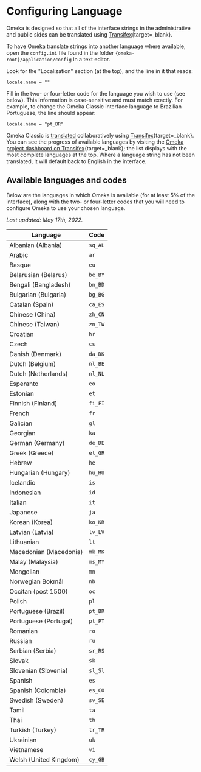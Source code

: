 # Configuring Language

Omeka is designed so that all of the interface strings in the administrative and public sides can be translated using [Transifex](https://www.transifex.com){target=_blank}. 

To have Omeka translate strings into another language where available, open the `config.ini` file found in the folder `{omeka-root}/application/config` in a text editor.

Look for the "Localization" section (at the top), and the line in it that reads: 

```
locale.name = "" 
```

Fill in the two- or four-letter code for the language you wish to use (see below). This information is case-sensitive and must match exactly. For example, to change the Omeka Classic interface language to Brazilian Portuguese, the line should appear:

```
locale.name = "pt_BR"
```

Omeka Classic is [translated](../Technical/Translate_Omeka.md) collaboratively using [Transifex](https://www.transifex.com){target=_blank}. You can see the progress of available languages by visiting the [Omeka project dashboard on Transifex](https://www.transifex.com/omeka/omeka/){target=_blank}; the list displays with the most complete languages at the top. Where a language string has not been translated, it will default back to English in the interface.

## Available languages and codes 
Below are the languages in which Omeka is available (for at least 5% of the interface), along with the two- or four-letter codes that you will need to configure Omeka to use your chosen language.

*Last updated: May 17th, 2022.*

Language | Code
---|---
Albanian (Albania) | `sq_AL` 
Arabic | `ar` 
Basque | `eu` 
Belarusian (Belarus) | `be_BY`
Bengali (Bangladesh) | `bn_BD` 
Bulgarian (Bulgaria) | `bg_BG` 
Catalan (Spain) | `ca_ES` 
Chinese (China) | `zh_CN` 
Chinese (Taiwan) | `zn_TW` 
Croatian | `hr` 
Czech | `cs` 
Danish (Denmark) | `da_DK`
Dutch (Belgium) | `nl_BE` 
Dutch (Netherlands) | `nl_NL`
Esperanto | `eo`
Estonian | `et` 
Finnish (Finland) | `fi_FI`
French | `fr` 
Galician | `gl` 
Georgian | `ka`
German (Germany) | `de_DE` 
Greek (Greece) | `el_GR`
Hebrew | `he` 
Hungarian (Hungary) | `hu_HU` 
Icelandic | `is` 
Indonesian | `id` 
Italian | `it` 
Japanese | `ja`
Korean (Korea) | `ko_KR`
Latvian (Latvia) | `lv_LV` 
Lithuanian | `lt`
Macedonian (Macedonia) | `mk_MK`
Malay (Malaysia) | `ms_MY` 
Mongolian | `mn` 
Norwegian Bokmål | `nb` 
Occitan (post 1500) | `oc` 
Polish | `pl`
Portuguese (Brazil) | `pt_BR` 
Portuguese (Portugal) | `pt_PT` 
Romanian | `ro` 
Russian | `ru`
Serbian (Serbia) | `sr_RS` 
Slovak | `sk`
Slovenian (Slovenia) | `sl_Sl` 
Spanish | `es` 
Spanish (Colombia) | `es_CO` 
Swedish (Sweden) | `sv_SE` 
Tamil | `ta` 
Thai | `th` 
Turkish (Turkey) | `tr_TR`
Ukrainian | `uk`
Vietnamese | `vi`
Welsh (United Kingdom) | `cy_GB` 

